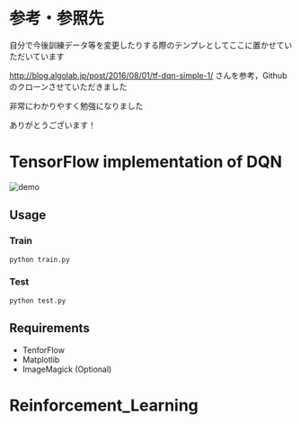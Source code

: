# 参考・参照先
自分で今後訓練データ等を変更したりする際のテンプレとしてここに置かせていただいています

http://blog.algolab.jp/post/2016/08/01/tf-dqn-simple-1/
さんを参考，Githubのクローンさせていただきました


非常にわかりやすく勉強になりました

ありがとうございます！

# TensorFlow implementation of DQN
![demo](https://raw.githubusercontent.com/algolab-inc/tf-dqn-simple/master/demo-catch_ball.gif)

## Usage
### Train
```
python train.py
```

### Test
```
python test.py
```

## Requirements
* TenforFlow
* Matplotlib
* ImageMagick (Optional)
# Reinforcement_Learning
